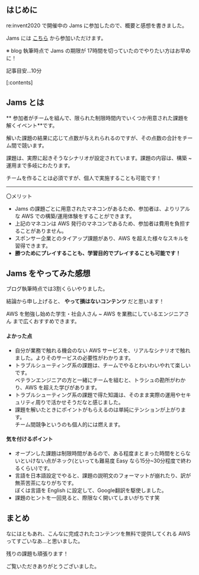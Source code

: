## はじめに

re:invent2020 で開催中の Jams に参加したので、概要と感想を書きました。

Jams には [こちら](https://virtual.awsevents.com/channel/Jams/186983883?trk=wwwgooglecom) から参加いただけます。

※ blog 執筆時点で Jams の期限が 17時間を切っていたのでやりたい方はお早めに！

記事目安...10分

[:contents]

## Jams とは

** 参加者がチームを組んで、限られた制限時間内でいくつか用意された課題を解くイベント**です。

解いた課題の結果に応じて点数が与えれられるのですが、その点数の合計をチーム間で競います。

課題は、実際に起きそうなシナリオが設定されています。課題の内容は、構築 ~ 運用まで多岐にわたります。

チームを作ることは必須ですが、個人で実施することも可能です！

---

〇メリット

* Jams の課題ごとに用意されたマネコンがあるため、参加者は、よりリアルな AWS での構築/運用体験をすることができます。
* 上記のマネコンは AWS 発行のマネコンであるため、参加者は費用を負担することがありません。
* スポンサー企業とのタイアップ課題があり、AWS を超えた様々なスキルを習得できます。
* **勝つためにプレイすることも、学習目的でプレイすることも可能です！**


## Jams をやってみた感想

ブログ執筆時点では3割くらいやりました。

結論から申し上げると、 **やって損はないコンテンツ** だと思います！

AWS を勉強し始めた学生・社会人さん ~ AWS を業務にしているエンジニアさん まで広くおすすめできます。

#### よかった点

* 自分が業務で触れる機会のない AWS サービスを、リアルなシナリオで触れました。よりそのサービスの必要性がわかります。
* トラブルシューティング系の課題は、チームでやるとわいわいやれて楽しいです。  
ベテランエンジニアの方と一緒にチームを組むと、トラシュの勘所がわかり、AWS を超えた学びがあります。  
* トラブルシューティング系の課題で得た知識は、そのまま実際の運用やセキュリティ周りで活かせそうだなと感じました。
* 課題を解いたときにポイントがもらえるのは単純にテンションが上がります。  
チーム間競争というのも個人的には燃えます。

#### 気を付けるポイント

* オープンした課題は制限時間があるので、ある程度まとまった時間をとらないといけない点がネック(といっても難易度 Easy なら15分~30分程度で終わるくらい)です。
* 言語を日本語設定でやると、課題の説明文のフォーマットが崩れたり、訳が無茶苦茶になりがちです。  
ぼくは言語を English に設定して、Google翻訳を駆使しました。
* 課題のヒントを一回見ると、際限なく開いてしまいがちです笑

## まとめ

なにはともあれ、こんなに完成されたコンテンツを無料で提供してくれる AWS ってすごいなあ...と思いました。

残りの課題も頑張ります！

ご覧いただきありがとうございました。

